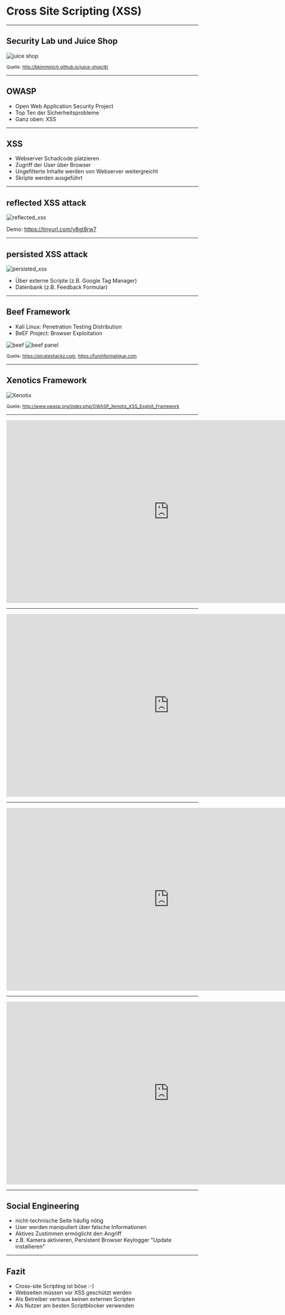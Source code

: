 ﻿
# Cross Site Scripting (XSS)

---

## Security Lab und Juice Shop
![juice shop](img/owasp_juice_shop.png)

<small>Quelle: http://bkimminich.github.io/juice-shop/#/</small>

---

## OWASP

* Open Web Application Security Project
* Top Ten der Sicherheitsprobleme
* Ganz oben: XSS

---


## XSS

* Webserver Schadcode platzieren
* Zugriff der User über Browser
* Ungefilterte Inhalte werden von Webserver weitergreicht
* Skripte werden ausgeführt

---

## reflected XSS attack
![reflected_xss](img/reflected_xss.png)

Demo: https://tinyurl.com/y8gt8rw7

---

## persisted XSS attack
![persisted_xss](img/persisted_xss.png)

* Über externe Scripte (z.B. Google Tag Manager)
* Datenbank (z.B. Feedback Formular)

---

## Beef Framework
* Kali Linux: Penetration Testing Distribution
* BeEF Project: Browser Exploitation

![beef](img/beef.png)
![beef panel](img/beef_panel.png)

<small>Quelle: https://picateshackz.com, https://funinformatique.com</small>

---

## Xenotics Framework
![Xenotix](img/Xenotix.jpg)

<small>Quelle: http://www.owasp.org/index.php/OWASP_Xenotix_XSS_Exploit_Framework</small>

---

<iframe src="http://www.youtube.com/embed/HnhLMYjOOtQ?version=3&loop=1&playlist=HnhLMYjOOtQ" allowfullscreen="" frameborder="0" height="480" width="853"></iframe>

---

<iframe src="http://www.youtube.com/embed/eGOQqnfMdmI?version=3&loop=1&playlist=eGOQqnfMdmI" allowfullscreen="" frameborder="0" height="480" width="853"></iframe>

---

<iframe src="http://www.youtube.com/embed/RvYjfavvf2E?version=3&loop=1&playlist=RvYjfavvf2E" allowfullscreen="" frameborder="0" height="480" width="853"></iframe>

---

<iframe src="http://www.youtube.com/embed/qqv4887uWBk?version=3&loop=1&playlist=qqv4887uWBk" allowfullscreen="" frameborder="0" height="480" width="853"></iframe>

---

## Social Engineering
* nicht-technische Seite häufig nötig
* User werden manipuliert über falsche Informationen
* Aktives Zustimmen ermöglicht den Angriff
* z.B. Kamera aktivieren, Persistent Browser Keylogger "Update installieren"

---

## Fazit

* Cross-site Scripting ist böse :-)
* Webseiten müssen vor XSS geschützt werden
* Als Betreiber vertraue keinen externen Scripten
* Als Nutzer am besten Scriptblocker verwenden
